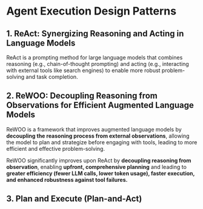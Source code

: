 # Agent Execution Design Patterns

## 1. ReAct: Synergizing Reasoning and Acting in Language Models
ReAct is a prompting method for large language models that combines reasoning (e.g., chain-of-thought prompting) and acting (e.g., interacting with external tools like search engines) to enable more robust problem-solving and task completion.

## 2. ReWOO: Decoupling Reasoning from Observations for Efficient Augmented Language Models

ReWOO is a framework that improves augmented language models by **decoupling the reasoning process from external observations**, allowing the model to plan and strategize before engaging with tools, leading to more efficient and effective problem-solving.

ReWOO significantly improves upon ReAct by **decoupling reasoning from observation**, enabling **upfront, comprehensive planning** and leading to **greater efficiency (fewer LLM calls, lower token usage), faster execution, and enhanced robustness against tool failures.**

## 3. Plan and Execute (Plan-and-Act)
